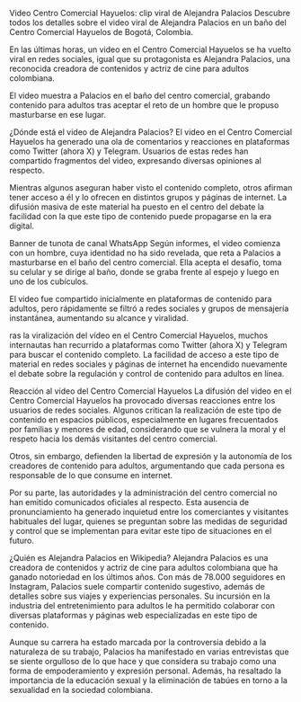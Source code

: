 Video Centro Comercial Hayuelos: clip viral de Alejandra Palacios
Descubre todos los detalles sobre el video viral de Alejandra Palacios en un baño del Centro Comercial Hayuelos de Bogotá, Colombia.

En las últimas horas, un video en el Centro Comercial Hayuelos se ha vuelto viral en redes sociales, igual que su protagonista es Alejandra Palacios, una reconocida creadora de contenidos y actriz de cine para adultos colombiana.

El video muestra a Palacios en el baño del centro comercial, grabando contenido para adultos tras aceptar el reto de un hombre que le propuso masturbarse en ese lugar.


¿Dónde está el video de Alejandra Palacios?
El video en el Centro Comercial Hayuelos ha generado una ola de comentarios y reacciones en plataformas como Twitter (ahora X) y Telegram. Usuarios de estas redes han compartido fragmentos del video, expresando diversas opiniones al respecto.


Mientras algunos aseguran haber visto el contenido completo, otros afirman tener acceso a él y lo ofrecen en distintos grupos y páginas de internet. La difusión masiva de este material ha puesto en el centro del debate la facilidad con la que este tipo de contenido puede propagarse en la era digital.

Banner de tunota de canal WhatsApp
Según informes, el video comienza con un hombre, cuya identidad no ha sido revelada, que reta a Palacios a masturbarse en el baño del centro comercial. Ella acepta el desafío, toma su celular y se dirige al baño, donde se graba frente al espejo y luego en uno de los cubículos.

El video fue compartido inicialmente en plataformas de contenido para adultos, pero rápidamente se filtró a redes sociales y grupos de mensajería instantánea, aumentando su alcance y viralidad.

ras la viralización del vídeo en el Centro Comercial Hayuelos, muchos internautas han recurrido a plataformas como Twitter (ahora X) y Telegram para buscar el contenido completo. La facilidad de acceso a este tipo de material en redes sociales y páginas de internet ha encendido nuevamente el debate sobre la regulación y control de contenido para adultos en línea.


Reacción al video del Centro Comercial Hayuelos
La difusión del video en el Centro Comercial Hayuelos ha provocado diversas reacciones entre los usuarios de redes sociales. Algunos critican la realización de este tipo de contenido en espacios públicos, especialmente en lugares frecuentados por familias y menores de edad, considerando que se vulnera la moral y el respeto hacia los demás visitantes del centro comercial.

Otros, sin embargo, defienden la libertad de expresión y la autonomía de los creadores de contenido para adultos, argumentando que cada persona es responsable de lo que consume en internet.

Por su parte, las autoridades y la administración del centro comercial no han emitido comunicados oficiales al respecto. Esta ausencia de pronunciamiento ha generado inquietud entre los comerciantes y visitantes habituales del lugar, quienes se preguntan sobre las medidas de seguridad y control que se implementan para evitar este tipo de situaciones en el futuro.

¿Quién es Alejandra Palacios en Wikipedia?
Alejandra Palacios es una creadora de contenidos y actriz de cine para adultos colombiana que ha ganado notoriedad en los últimos años. Con más de 78.000 seguidores en Instagram, Palacios suele compartir contenido sugestivo, además de detalles sobre sus viajes y experiencias personales. Su incursión en la industria del entretenimiento para adultos le ha permitido colaborar con diversas plataformas y páginas web especializadas en este tipo de contenido.

Aunque su carrera ha estado marcada por la controversia debido a la naturaleza de su trabajo, Palacios ha manifestado en varias entrevistas que se siente orgulloso de lo que hace y que considera su trabajo como una forma de empoderamiento y expresión personal. Además, ha resaltado la importancia de la educación sexual y la eliminación de tabúes en torno a la sexualidad en la sociedad colombiana.
